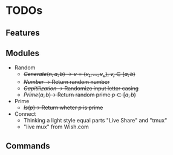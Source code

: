# TODOs

## Features


## Modules
- Random
    - ~~*Generate*$(n,a,b) \rightarrow v = (v_1,...,v_n),~ v_i \in [a,b)$~~
    - ~~*Number* $\rightarrow$ Return random number~~
    - ~~*Capitilization* $\rightarrow$ Randomize input letter casing~~
    - ~~*Prime*$(a,b) \rightarrow$ Return random prime $p \in [a,b)$~~
- Prime
    - ~~*Is*$(p) \rightarrow$ Return wheter $p$ is prime~~
- Connect
    - Thinking a light style equal parts "Live Share" and "tmux"
    - "live mux" from Wish.com

## Commands


